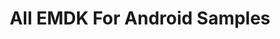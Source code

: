 ---
publish: false
title: All EMDK For Android Samples
product: EMDK For Android
productversion: "3.1"
layout: list-apis.html
---